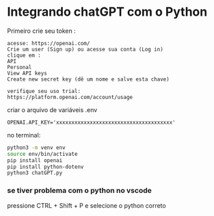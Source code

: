 # Integrando chatGPT com o Python

Primeiro crie seu token :

```
acesse: https://openai.com/
Crie um user (Sign up) ou acesse sua conta (Log in)
clique em :
API
Personal
View API keys
Create new secret key (dê um nome e salve esta chave)

verifique seu uso trial:
https://platform.openai.com/account/usage

```

criar o arquivo de variáveis .env
```
OPENAI.API_KEY='xxxxxxxxxxxxxxxxxxxxxxxxxxxxxxxxxxxxxx'

```

no terminal:
```bash
python3 -m venv env
source env/bin/activate
pip install openai
pip install python-dotenv
python3 chatGPT.py
```


### se tiver problema com o python no vscode

pressione CTRL + Shift + P e selecione o python correto